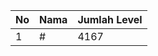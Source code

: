 | No | Nama            | Jumlah Level |
|----|-----------------|--------------|
| 1  | #    |    4167        |

